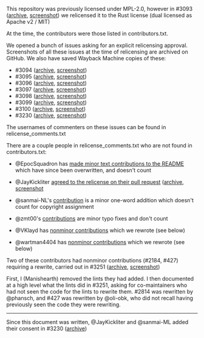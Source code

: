 This repository was previously licensed under MPL-2.0, however in #3093
([archive](http://web.archive.org/web/20181005185227/https://github.com/rust-lang-nursery/rust-clippy/issues/3093),
[screenshot](https://user-images.githubusercontent.com/1617736/46573505-5b856880-c94b-11e8-9a14-981c889b4981.png)) we
relicensed it to the Rust license (dual licensed as Apache v2 / MIT)

At the time, the contributors were those listed in contributors.txt.

We opened a bunch of issues asking for an explicit relicensing approval. Screenshots of all these issues at the time of
relicensing are archived on GitHub. We also have saved Wayback Machine copies of these:

- #3094
  ([archive](http://web.archive.org/web/20181005191247/https://github.com/rust-lang-nursery/rust-clippy/issues/3094),
  [screenshot](https://user-images.githubusercontent.com/1617736/46573506-5b856880-c94b-11e8-8a44-51cb40bc16ee.png))
- #3095
  ([archive](http://web.archive.org/web/20181005184416/https://github.com/rust-lang-nursery/rust-clippy/issues/3095),
  [screenshot](https://user-images.githubusercontent.com/1617736/46573507-5c1dff00-c94b-11e8-912a-4bd6b5f838f5.png))
- #3096
  ([archive](http://web.archive.org/web/20181005184802/https://github.com/rust-lang-nursery/rust-clippy/issues/3096),
  [screenshot](https://user-images.githubusercontent.com/1617736/46573508-5c1dff00-c94b-11e8-9425-2464f7260ff0.png))
- #3097
  ([archive](http://web.archive.org/web/20181005184821/https://github.com/rust-lang-nursery/rust-clippy/issues/3097),
  [screenshot](https://user-images.githubusercontent.com/1617736/46573509-5c1dff00-c94b-11e8-8ba2-53f687984fe7.png))
- #3098
  ([archive](http://web.archive.org/web/20181005184900/https://github.com/rust-lang-nursery/rust-clippy/issues/3098),
  [screenshot](https://user-images.githubusercontent.com/1617736/46573510-5c1dff00-c94b-11e8-8f64-371698401c60.png))
- #3099
  ([archive](http://web.archive.org/web/20181005184901/https://github.com/rust-lang-nursery/rust-clippy/issues/3099),
  [screenshot](https://user-images.githubusercontent.com/1617736/46573511-5c1dff00-c94b-11e8-8e20-7d0eeb392b95.png))
- #3100
  ([archive](http://web.archive.org/web/20181005184901/https://github.com/rust-lang-nursery/rust-clippy/issues/3100),
  [screenshot](https://user-images.githubusercontent.com/1617736/46573512-5c1dff00-c94b-11e8-8a13-7d758ed3563d.png))
- #3230
  ([archive](http://web.archive.org/web/20181005184903/https://github.com/rust-lang-nursery/rust-clippy/issues/3230),
  [screenshot](https://user-images.githubusercontent.com/1617736/46573513-5cb69580-c94b-11e8-86b1-14ce82741e5c.png))

The usernames of commenters on these issues can be found in relicense_comments.txt

There are a couple people in relicense_comments.txt who are not found in contributors.txt:

- @EpocSquadron has [made minor text contributions to the
  README](https://github.com/rust-lang/rust-clippy/commits?author=EpocSquadron) which have since been overwritten, and
  doesn't count
- @JayKickliter [agreed to the relicense on their pull
  request](https://github.com/rust-lang/rust-clippy/pull/3195#issuecomment-423781016)
  ([archive](https://web.archive.org/web/20181005190730/https://github.com/rust-lang/rust-clippy/pull/3195),
  [screenshot](https://user-images.githubusercontent.com/1617736/46573514-5cb69580-c94b-11e8-8ffb-05a5bd02e2cc.png)

- @sanmai-NL's [contribution](https://github.com/rust-lang/rust-clippy/commits?author=sanmai-NL) is a minor one-word
  addition which doesn't count for copyright assignment
- @zmt00's [contributions](https://github.com/rust-lang/rust-clippy/commits?author=zmt00) are minor typo fixes and don't
  count
- @VKlayd has [nonminor contributions](https://github.com/rust-lang/rust-clippy/commits?author=VKlayd) which we rewrote
  (see below)
- @wartman4404 has [nonminor contributions](https://github.com/rust-lang/rust-clippy/commits?author=wartman4404) which
  we rewrote (see below)


Two of these contributors had nonminor contributions (#2184, #427) requiring a rewrite, carried out in #3251
([archive](http://web.archive.org/web/20181005192411/https://github.com/rust-lang-nursery/rust-clippy/pull/3251),
[screenshot](https://user-images.githubusercontent.com/1617736/46573515-5cb69580-c94b-11e8-86e5-b456452121b2.png))

First, I (Manishearth) removed the lints they had added. I then documented at a high level what the lints did in #3251,
asking for co-maintainers who had not seen the code for the lints to rewrite them. #2814 was rewritten by @phansch, and
#427 was rewritten by @oli-obk, who did not recall having previously seen the code they were rewriting.

------

Since this document was written, @JayKickliter and @sanmai-ML added their consent in #3230
([archive](http://web.archive.org/web/20181006171926/https://github.com/rust-lang-nursery/rust-clippy/issues/3230))

